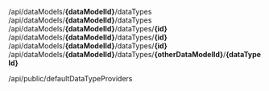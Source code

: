 <endpoint class="post">/api/dataModels/**{dataModelId}**/dataTypes</endpoint>
<endpoint class="get">/api/dataModels/**{dataModelId}**/dataTypes</endpoint>
<endpoint class="delete">/api/dataModels/**{dataModelId}**/dataTypes/**{id}**</endpoint>
<endpoint class="put">/api/dataModels/**{dataModelId}**/dataTypes/**{id}**</endpoint>
<endpoint class="get">/api/dataModels/**{dataModelId}**/dataTypes/**{id}**</endpoint>
<endpoint class="post">/api/dataModels/**{dataModelId}**/dataTypes/**{otherDataModelId}**/**{dataTypeId}**</endpoint>

<endpoint class="get">/api/public/defaultDataTypeProviders</endpoint>